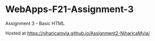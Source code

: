 # WebApps-F21-Assignment-3
Assignment 3 - Basic HTML

Hosted at https://niharicamyla.github.io/Assignment2-NiharicaMyla/